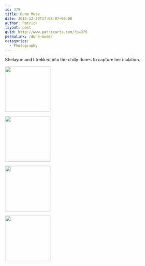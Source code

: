 ```yaml
---
id: 379
title: Dune Muse
date: 2015-12-23T17:04:07+00:00
author: Patrick
layout: post
guid: http://www.patrixarts.com/?p=379
permalink: /dune-muse/
categories:
  - Photography
---
```

Shelayne and I trekked into the chilly dunes to capture her isolation.

<div id='gallery-31' class='gallery galleryid-379 gallery-columns-4 gallery-size-thumbnail'>
  <dl class='gallery-item'>
    <dt class='gallery-icon landscape'>
      <a href='http://www.patrixarts.com/wp-content/uploads/2015/12/Shelayne-2.jpg'><img width="150" height="150" src="http://www.patrixarts.com/wp-content/uploads/2015/12/Shelayne-2-150x150.jpg" class="attachment-thumbnail size-thumbnail" alt="" srcset="http://www.patrixarts.com/wp-content/uploads/2015/12/Shelayne-2-150x150.jpg 150w, http://www.patrixarts.com/wp-content/uploads/2015/12/Shelayne-2-180x180.jpg 180w, http://www.patrixarts.com/wp-content/uploads/2015/12/Shelayne-2-300x300.jpg 300w" sizes="(max-width: 150px) 100vw, 150px" /></a>
    </dt>
  </dl>
  
  <dl class='gallery-item'>
    <dt class='gallery-icon landscape'>
      <a href='http://www.patrixarts.com/wp-content/uploads/2015/12/Shelayne-5.jpg'><img width="150" height="150" src="http://www.patrixarts.com/wp-content/uploads/2015/12/Shelayne-5-150x150.jpg" class="attachment-thumbnail size-thumbnail" alt="" srcset="http://www.patrixarts.com/wp-content/uploads/2015/12/Shelayne-5-150x150.jpg 150w, http://www.patrixarts.com/wp-content/uploads/2015/12/Shelayne-5-180x180.jpg 180w, http://www.patrixarts.com/wp-content/uploads/2015/12/Shelayne-5-300x300.jpg 300w" sizes="(max-width: 150px) 100vw, 150px" /></a>
    </dt>
  </dl>
  
  <dl class='gallery-item'>
    <dt class='gallery-icon landscape'>
      <a href='http://www.patrixarts.com/wp-content/uploads/2015/12/Shelayne-12.jpg'><img width="150" height="150" src="http://www.patrixarts.com/wp-content/uploads/2015/12/Shelayne-12-150x150.jpg" class="attachment-thumbnail size-thumbnail" alt="" srcset="http://www.patrixarts.com/wp-content/uploads/2015/12/Shelayne-12-150x150.jpg 150w, http://www.patrixarts.com/wp-content/uploads/2015/12/Shelayne-12-180x180.jpg 180w, http://www.patrixarts.com/wp-content/uploads/2015/12/Shelayne-12-300x300.jpg 300w" sizes="(max-width: 150px) 100vw, 150px" /></a>
    </dt>
  </dl>
  
  <dl class='gallery-item'>
    <dt class='gallery-icon landscape'>
      <a href='http://www.patrixarts.com/wp-content/uploads/2015/12/Shelayne-8.jpg'><img width="150" height="150" src="http://www.patrixarts.com/wp-content/uploads/2015/12/Shelayne-8-150x150.jpg" class="attachment-thumbnail size-thumbnail" alt="" srcset="http://www.patrixarts.com/wp-content/uploads/2015/12/Shelayne-8-150x150.jpg 150w, http://www.patrixarts.com/wp-content/uploads/2015/12/Shelayne-8-180x180.jpg 180w, http://www.patrixarts.com/wp-content/uploads/2015/12/Shelayne-8-300x300.jpg 300w" sizes="(max-width: 150px) 100vw, 150px" /></a>
    </dt>
  </dl>
  
  <br style="clear: both" />
</div>